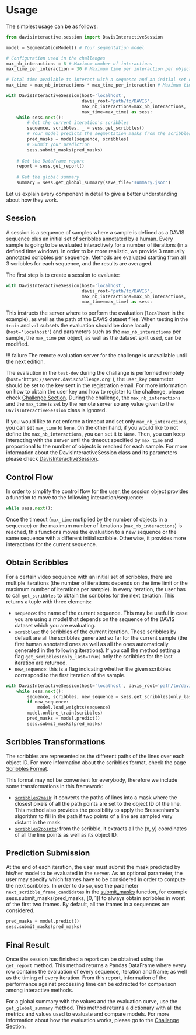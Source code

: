 # Usage

The simplest usage can be as follows:

```python
from davisinteractive.session import DavisInteractiveSession

model = SegmentationModel() # Your segmentation model

# Configuration used in the challenges
max_nb_interactions = 8 # Maximum number of interactions 
max_time_per_interaction = 30 # Maximum time per interaction per object

# Total time available to interact with a sequence and an initial set of scribbles
max_time = max_nb_interactions * max_time_per_interaction # Maximum time per object

with DavisInteractiveSession(host='localhost', 
                             davis_root='path/to/DAVIS', 
                             max_nb_interactions=max_nb_interactions, 
                             max_time=max_time) as sess:
    while sess.next():
        # Get the current iteration's scribbles
        sequence, scribbles, _ = sess.get_scribbles()
        # Your model predicts the segmentation masks from the scribbles
        pred_masks = model(sequence, scribbles)
        # Submit your prediction
        sess.submit_masks(pred_masks)
        
	# Get the DataFrame report
    report = sess.get_report()
    
    # Get the global summary
    summary = sess.get_global_summary(save_file='summary.json')
```

Let us explain every component in detail to give a better understanding about how they work. 

## Session

A session is a sequence of samples where a sample is defined as a DAVIS sequence plus an initial set of scribbles annotated by a human.
Every sample is going to be evaluated interactively for a number of iterations (in a defined time window).
In order to be more realistic, we provide 3 manually annotated scribbles per sequence. Methods are evaluated starting from all 3 scribbles for each sequence, and the results are averaged.

The first step is to create a session to evaluate:

```python
with DavisInteractiveSession(host='localhost', 
                             davis_root='path/to/DAVIS', 
                             max_nb_interactions=max_nb_interactions, 
                             max_time=max_time) as sess:
```

This instructs the server where to perform the evaluation (`localhost` in the example), as well as the path of the DAVIS dataset files. 
When testing in the `train` and `val` subsets the evaluation should be done locally  (`host='localhost'`) and
parameters such as the `max_nb_interactions` per sample, the `max_time` per object, as well as the dataset split used, can be modified. 

!!! failure
    The remote evaluation server for the challenge is unavailable until the next edition.

The evalaution in the `test-dev` during the challange is performed remotely (`host='https://server.davischallenge.org'`), the `user_key` parameter should be set to the key sent in the registration email. For more information on how to obtain the user key and how to register to the challenge, please check [Challenge Section](/challenge/#remote). During the challenge, the `max_nb_interactions` and the `max_time` is set by the remote server so any value given to the `DavisInteractiveSession` class is ignored.

If you would like to not enforce a timeout and set only `max_nb_interactions`, you can set `max_time` to `None`. On the other hand, if you would like to not define the `max_nb_interactions`, you can set it to `None`. Then, you can keep interacting with the server until the timeout specified by `max_time` and proportional to the number of objects is reached for each sample. For more information about the DavisInteractiveSession class and its parameters please check [DavisInteractiveSession](/docs/session).

## Control Flow

In order to simplify the control flow for the user, the session object provides a function to move to the following interaction/sequence:

```python
while sess.next():
```

Once the timeout (`max_time` mutiplied by the number of objects in a sequence) or the maximum number of iterations (`max_nb_interactions`) is reached, this functions moves the evaluation to a new sequence or the same sequence with a different initial scribble. Otherwise, it provides more interactions for the current sequence.

## Obtain Scribbles

For a certain video sequence with an initial set of scribbles, there are multiple iterations (the number of iterations depends on the time limit or the maximum number of iterations per sample). In every iteration, the user has to call `get_scribbles` to obtain the scribbles for the next iteration. This returns a tuple with three elements:

* `sequence`: the name of the current sequence. This may be useful in case you are using a model that depends on the sequence of the DAVIS dataset which you are evaluating.
* `scribbles`: the scribbles of the current iteration. These scribbles by default are all the scribbles generated so far for the current sample (the first human annotated ones as well as all the ones automatically generated in the following iterations). If you call the method setting a flag `get_scribbles(only_last=True)` only the scribbles for the last iteration are returned.
* `new_sequence`: this is a flag indicating whether the given scribbles correspond to the first iteration of the sample.

```python
with DavisInteractiveSession(host='localhost', davis_root='path/to/davis') as sess:
    while sess.next():
        sequence, scribbles, new_sequence = sess.get_scribbles(only_last)
        if new_sequence:
            model.load_weights(sequence)
        model.online_train(scribbles)
        pred_masks = model.predict()
        sess.submit_masks(pred_masks)
```

## Scribbles Transformations

The scribbles are represented as the different paths of the lines over each object ID. For more information about the scribbles format, check the page [Scribbles Format](scribbles).

This format may not be convenient for everybody, therefore we include some transformations in this framework:

* [`scribbles2mask`](/docs/utils.scribbles): it converts the paths of lines into a mask where the closest pixels of all the path points are set to the object ID of the line. This method also provides the possibility to apply the Bressenham's algorithm to fill in the path if two points of a line are sampled very distant in the mask.
* [`scribbles2points`](/docs/utils.scribbles): from the scribble, it extracts all the (x, y) coordinates of all the line points as well as its object ID.


## Prediction Submission

At the end of each iteration, the user must submit the mask predicted by his/her model to be evaluated in the server. As an optional parameter, the user may specify which frames have to be considered in order to compute the next scribbles. In order to do so, use the parameter `next_scribble_frame_candidates` in the [submit_masks](/docs/session) function, for example sess.submit_masks(pred_masks, [0, 1]) to always obtain scribbles in worst of the first two frames. By default, all the frames in a sequences are considered.

```python
pred_masks = model.predict()
sess.submit_masks(pred_masks)
```

## Final Result

Once the session has finished a report can be obtained using the `get_report` method. This method returns a Pandas DataFrame where every row contains the evaluation of every sequence, iteration and frame; as well as the timing of every iteration. From this report, information of the performance against processing time can be extracted for comparison among interactive methods.

For a global summary with the values and the evaluation curve, use the `get_global_summary` method. This method returns a dictionary with all the metrics and values used to evaluate and compare models. For more information about how the evaluation works, please go to the [Challenge Section](/challenge/#evaluation).
